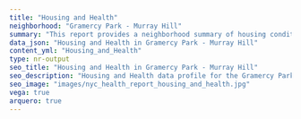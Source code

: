 ```yaml
---
title: "Housing and Health"
neighborhood: "Gramercy Park - Murray Hill"
summary: "This report provides a neighborhood summary of housing conditions and related health outcomes. It also describes population characteristics that can increase vulnerability to housing hazards."
data_json: "Housing and Health in Gramercy Park - Murray Hill"
content_yml: "Housing_and_Health"
type: nr-output
seo_title: "Housing and Health in Gramercy Park - Murray Hill"
seo_description: "Housing and Health data profile for the Gramercy Park - Murray Hill neighborhood of NYC."
seo_image: "images/nyc_health_report_housing_and_health.jpg"
vega: true
arquero: true
---
```

